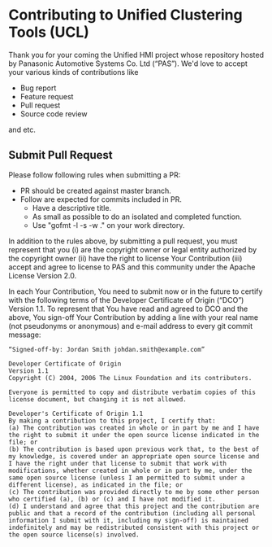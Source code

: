 # Contributing to Unified Clustering Tools (UCL)

Thank you for your coming the Unified HMI project whose repository hosted by
Panasonic Automotive Systems Co. Ltd (“PAS”). We'd love to accept your various
kinds of contributions like

- Bug report
- Feature request
- Pull request
- Source code review

and etc.


## Submit Pull Request

Please follow following rules when submitting a PR:

- PR should be created against master branch.
- Follow are expected for commits included in PR.
  - Have a descriptive title.
  - As small as possible to do an isolated and completed function.
  - Use "gofmt -l -s -w ." on your work directory.

In addition to the rules above, by submitting a pull request, you must
represent that you (i) are the copyright owner or legal entity authorized by
the copyright owner (ii)  have the right to license Your Contribution (iii)
accept and agree to license to PAS and this community under the Apache License
Version 2.0.

In each Your Contribution, You need to submit now or in the future to certify
with the following terms of the Developer Certificate of Origin (“DCO”) Version 1.1.
To represent that You have read and agreed to DCO and the above, You
sign-off Your Contribution by adding a line with your real name (not pseudonyms
or anonymous) and e-mail address to every git commit message:

	“Signed-off-by: Jordan Smith johdan.smith@example.com”


```
Developer Certificate of Origin
Version 1.1
Copyright (C) 2004, 2006 The Linux Foundation and its contributors.

Everyone is permitted to copy and distribute verbatim copies of this license document, but changing it is not allowed.

Developer's Certificate of Origin 1.1
By making a contribution to this project, I certify that:
(a) The contribution was created in whole or in part by me and I have the right to submit it under the open source license indicated in the file; or
(b) The contribution is based upon previous work that, to the best of my knowledge, is covered under an appropriate open source license and I have the right under that license to submit that work with modifications, whether created in whole or in part by me, under the same open source license (unless I am permitted to submit under a different license), as indicated in the file; or
(c) The contribution was provided directly to me by some other person who certified (a), (b) or (c) and I have not modified it.
(d) I understand and agree that this project and the contribution are public and that a record of the contribution (including all personal information I submit with it, including my sign-off) is maintained indefinitely and may be redistributed consistent with this project or the open source license(s) involved.

```
